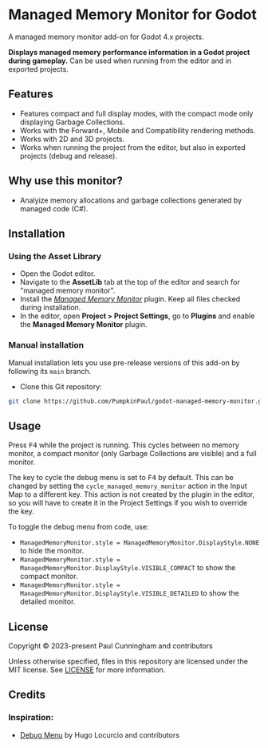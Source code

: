 # Managed Memory Monitor for Godot
A managed memory monitor add-on for Godot 4.x projects.

**Displays managed memory performance information in a Godot project during gameplay.**
Can be used when running from the editor and in exported projects.

## Features

- Features compact and full display modes, with the compact mode only displaying Garbage Collections.
- Works with the Forward+, Mobile and Compatibility rendering methods.
- Works with 2D and 3D projects.
- Works when running the project from the editor, but also in exported projects (debug and release).

## Why use this monitor?

- Analyize memory allocations and garbage collections generated by managed code (C#).

## Installation

### Using the Asset Library

- Open the Godot editor.
- Navigate to the **AssetLib** tab at the top of the editor and search for
  "managed memory monitor".
- Install the
  [*Managed Memory Monitor*](https://godotengine.org/asset-library/asset/2239)
  plugin. Keep all files checked during installation.
- In the editor, open **Project > Project Settings**, go to **Plugins**
  and enable the **Managed Memory Monitor** plugin.

### Manual installation

Manual installation lets you use pre-release versions of this add-on by
following its `main` branch.

- Clone this Git repository:

```bash
git clone https://github.com/PumpkinPaul/godot-managed-memory-monitor.git
```

## Usage

Press <kbd>F4</kbd> while the project is running. This cycles between no memory monitor, a compact monitor (only Garbage Collections are visible) and a full monitor.

The key to cycle the debug menu is set to <kbd>F4</kbd> by default. This can be
changed by setting the `cycle_managed_memory_monitor` action in the Input Map to a different
key. This action is not created by the plugin in the editor, so you will have to
create it in the Project Settings if you wish to override the key.

To toggle the debug menu from code, use:

- `ManagedMemoryMonitor.style = ManagedMemoryMonitor.DisplayStyle.NONE` to hide the monitor.
- `ManagedMemoryMonitor.style = ManagedMemoryMonitor.DisplayStyle.VISIBLE_COMPACT` to show the compact monitor.
- `ManagedMemoryMonitor.style = ManagedMemoryMonitor.DisplayStyle.VISIBLE_DETAILED` to show the detailed monitor.

## License

Copyright © 2023-present Paul Cunningham and contributors

Unless otherwise specified, files in this repository are licensed under the MIT license. 
See [LICENSE](LICENSE) for more information.

## Credits

### Inspiration:

- [Debug Menu](https://github.com/godot-extended-libraries/godot-debug-menu) by Hugo Locurcio and contributors

